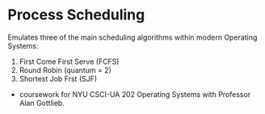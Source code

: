 # Process Scheduling 

Emulates three of the main scheduling algorithms within modern Operating Systems:
1. First Come First Serve (FCFS)
2. Round Robin (quantum = 2)
3. Shortest Job Frst (SJF)



- coursework for NYU CSCI-UA 202 Operating Systems with Professor Alan Gottlieb.
